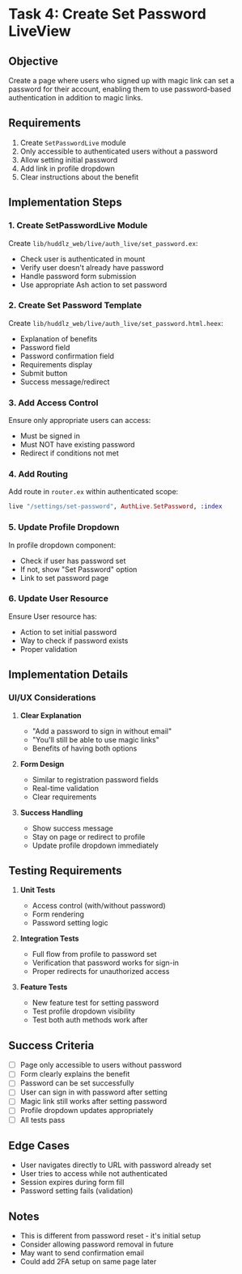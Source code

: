 # Task 4: Create Set Password LiveView

## Objective

Create a page where users who signed up with magic link can set a password for their account, enabling them to use password-based authentication in addition to magic links.

## Requirements

1. Create `SetPasswordLive` module
2. Only accessible to authenticated users without a password
3. Allow setting initial password
4. Add link in profile dropdown
5. Clear instructions about the benefit

## Implementation Steps

### 1. Create SetPasswordLive Module

Create `lib/huddlz_web/live/auth_live/set_password.ex`:
- Check user is authenticated in mount
- Verify user doesn't already have password
- Handle password form submission
- Use appropriate Ash action to set password

### 2. Create Set Password Template

Create `lib/huddlz_web/live/auth_live/set_password.html.heex`:
- Explanation of benefits
- Password field
- Password confirmation field
- Requirements display
- Submit button
- Success message/redirect

### 3. Add Access Control

Ensure only appropriate users can access:
- Must be signed in
- Must NOT have existing password
- Redirect if conditions not met

### 4. Add Routing

Add route in `router.ex` within authenticated scope:
```elixir
live "/settings/set-password", AuthLive.SetPassword, :index
```

### 5. Update Profile Dropdown

In profile dropdown component:
- Check if user has password set
- If not, show "Set Password" option
- Link to set password page

### 6. Update User Resource

Ensure User resource has:
- Action to set initial password
- Way to check if password exists
- Proper validation

## Implementation Details

### UI/UX Considerations

1. **Clear Explanation**
   - "Add a password to sign in without email"
   - "You'll still be able to use magic links"
   - Benefits of having both options

2. **Form Design**
   - Similar to registration password fields
   - Real-time validation
   - Clear requirements

3. **Success Handling**
   - Show success message
   - Stay on page or redirect to profile
   - Update profile dropdown immediately

## Testing Requirements

1. **Unit Tests**
   - Access control (with/without password)
   - Form rendering
   - Password setting logic

2. **Integration Tests**
   - Full flow from profile to password set
   - Verification that password works for sign-in
   - Proper redirects for unauthorized access

3. **Feature Tests**
   - New feature test for setting password
   - Test profile dropdown visibility
   - Test both auth methods work after

## Success Criteria

- [ ] Page only accessible to users without password
- [ ] Form clearly explains the benefit
- [ ] Password can be set successfully
- [ ] User can sign in with password after setting
- [ ] Magic link still works after setting password
- [ ] Profile dropdown updates appropriately
- [ ] All tests pass

## Edge Cases

- User navigates directly to URL with password already set
- User tries to access while not authenticated
- Session expires during form fill
- Password setting fails (validation)

## Notes

- This is different from password reset - it's initial setup
- Consider allowing password removal in future
- May want to send confirmation email
- Could add 2FA setup on same page later